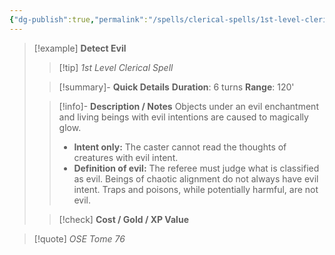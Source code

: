 ```yaml
---
{"dg-publish":true,"permalink":"/spells/clerical-spells/1st-level-clerical-spells/detect-evil/","tags":["clerical-spell","level-1"],"noteIcon":""}
---
```


> [!example] **Detect Evil**
> > [!tip] *1st Level Clerical Spell*
> 
> > [!summary]- **Quick Details**
> > **Duration**: 6 turns
> > **Range**: 120'
>  
> > [!info]- **Description / Notes**
> > Objects under an evil enchantment and living beings with evil intentions are caused to magically glow.
> > 
> > - **Intent only:** The caster cannot read the thoughts of creatures with evil intent.
> > - **Definition of evil:** The referee must judge what is classified as evil. Beings of chaotic alignment do not always have evil intent. Traps and poisons, while potentially harmful, are not evil.
>
> > [!check] **Cost / Gold / XP Value**

> [!quote] *OSE Tome 76*

